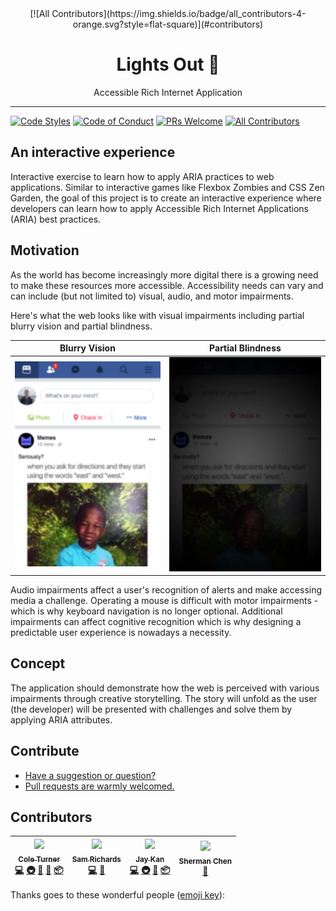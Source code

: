 <div align="center">
[![All Contributors](https://img.shields.io/badge/all_contributors-4-orange.svg?style=flat-square)](#contributors)
  <h1>Lights Out 🔭</h1>

  <p>Accessible Rich Internet Application</p>
</div>

<hr />

[![Code Styles][prettier-badge]][prettier]
[![Code of Conduct][coc-badge]][coc]
[![PRs Welcome][prs-badge]][prs]
[![All Contributors][contributors]](#contributors)

## An interactive experience

Interactive exercise to learn how to apply ARIA practices to web applications. Similar to interactive games like Flexbox Zombies and CSS Zen Garden, the goal of this project is to create an interactive experience where developers can learn how to apply Accessible Rich Internet Applications (ARIA) best practices.

## Motivation

As the world has become increasingly more digital there is a growing need to make these resources more accessible. Accessibility needs can vary and can include (but not limited to) visual, audio, and motor impairments.

Here's what the web looks like with visual impairments including partial blurry vision and partial blindness.

|                        Blurry Vision                        |                           Partial Blindness                           |
| :---------------------------------------------------------: | :-------------------------------------------------------------------: |
| ![Webpage with blurry text](./public/impairment-blurry.jpg) | ![Webpage too dark to see](./public/impairment-partial-blindness.jpg) |

Audio impairments affect a user's recognition of alerts and make accessing media a challenge. Operating a mouse is difficult with motor impairments - which is why keyboard navigation is no longer optional. Additional impairments can affect cognitive recognition which is why designing a predictable user experience is nowadays a necessity.

## Concept

The application should demonstrate how the web is perceived with various impairments through creative storytelling. The story will unfold as the user (the developer) will be presented with challenges and solve them by applying ARIA attributes.

## Contribute

- [Have a suggestion or question?](https://github.com/coleturner/aria-lights-out/issues/new)
- [Pull requests are warmly welcomed.](https://github.com/coleturner/aria-lights-out/pulls)

## Contributors

<!-- ALL-CONTRIBUTORS-LIST:START - Do not remove or modify this section -->
<!-- prettier-ignore -->
| [<img src="https://avatars0.githubusercontent.com/u/800888?v=4" width="100px;"/><br /><sub><b>Cole Turner</b></sub>](https://cole.codes/)<br />[💻](https://github.com/aria-51/aria-lights-out/commits?author=coleturner "Code") [🚇](#infra-coleturner "Infrastructure (Hosting, Build-Tools, etc)") [🤔](#ideas-coleturner "Ideas, Planning, & Feedback") [🎨](#design-coleturner "Design") [📦](#platform-coleturner "Packaging/porting to new platform") | [<img src="https://avatars2.githubusercontent.com/u/5415348?v=4" width="100px;"/><br /><sub><b>Sam Richards</b></sub>](https://github.com/s-richards)<br />[💻](https://github.com/aria-51/aria-lights-out/commits?author=s-richards "Code") [🤔](#ideas-s-richards "Ideas, Planning, & Feedback") | [<img src="https://avatars0.githubusercontent.com/u/1400300?v=4" width="100px;"/><br /><sub><b>Jay Kan</b></sub>](https://github.com/JayKan)<br />[💻](https://github.com/aria-51/aria-lights-out/commits?author=JayKan "Code") [🚇](#infra-JayKan "Infrastructure (Hosting, Build-Tools, etc)") [🐛](https://github.com/aria-51/aria-lights-out/issues?q=author%3AJayKan "Bug reports") [📦](#platform-JayKan "Packaging/porting to new platform") | [<img src="https://avatars2.githubusercontent.com/u/20351341?v=4" width="100px;"/><br /><sub><b>Sherman Chen</b></sub>](http://twitter.com/_shermango)<br />[🤔](#ideas-shermango "Ideas, Planning, & Feedback") |
| :---: | :---: | :---: | :---: |
<!-- ALL-CONTRIBUTORS-LIST:END -->

Thanks goes to these wonderful people ([emoji key](https://github.com/kentcdodds/all-contributors#emoji-key)):

<!-- ALL-CONTRIBUTORS-LIST:START - Do not remove or modify this section -->
<!-- prettier-ignore -->
<!-- ALL-CONTRIBUTORS-LIST:END -->

[prs-badge]: https://img.shields.io/badge/PRs-welcome-orange.svg?style=flat-square
[prs]: https://github.com/coleturner/aria-lights-out/pulls
[prettier-badge]: https://img.shields.io/badge/code_style-prettier-ff69b4.svg?style=flat-square
[prettier]: https://github.com/prettier/prettier
[coc-badge]: https://img.shields.io/badge/code%20of-conduct-ff69b4.svg?style=flat-square
[coc]: https://github.com/coleturner/aria-lights-out/blob/master/CODE_OF_CONDUCT.md
[contributors]: https://img.shields.io/badge/all_contributors-4-orange.svg?style=flat-square
